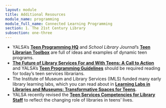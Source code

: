 ```yaml
---
layout: module
title: Additional Resources
module_name: programming
module_full_name: Connected Learning Programming
section: 1. The 21st Century Library
subsection: one-three
---
```


- YALSA’s [**Teen Programming HQ**](http://hq.yalsa.net/) and _School Library Journal_’s [**Teen Librarian Toolbox**](http://www.teenlibrariantoolbox.com/) are full of ideas and examples of dynamic teen programs.
- [**The Future of Library Services For and With Teens: A Call to Action**](http://www.ala.org/yaforum/future-library-services-and-teens-project-report) and YALSA’s [**Teen Programming Guidelines**](http://www.ala.org/yalsa/teen-programming-guidelines) should be required reading for today’s teen services librarians.
- The Institute of Museum and Library Services (IMLS) funded many early library learning labs, which you can read about in [**Learning Labs in Libraries and Museums: Transformative Spaces for Teens**](https://www.imls.gov/sites/default/files/legacy/assets/1/AssetManager/LearningLabsReport.pdf).
- YALSA recently revised the [**Teen Services Competencies for Library Staff**](http://www.ala.org/yalsa/guidelines/yacompetencies) to reflect the changing role of libraries in teens’ lives. 